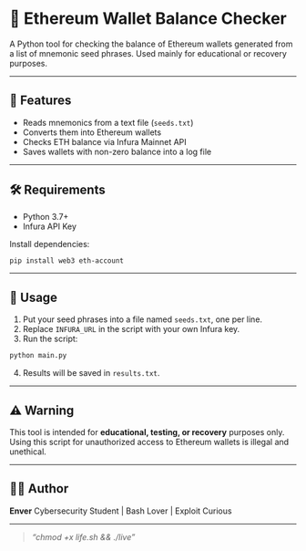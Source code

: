 # 🧺 Ethereum Wallet Balance Checker

A Python tool for checking the balance of Ethereum wallets generated from a list of mnemonic seed phrases.
Used mainly for educational or recovery purposes.

---

## 🚀 Features

* Reads mnemonics from a text file (`seeds.txt`)
* Converts them into Ethereum wallets
* Checks ETH balance via Infura Mainnet API
* Saves wallets with non-zero balance into a log file

---

## 🛠️ Requirements

* Python 3.7+
* Infura API Key

Install dependencies:

```bash
pip install web3 eth-account
```

---

## 📄 Usage

1. Put your seed phrases into a file named `seeds.txt`, one per line.
2. Replace `INFURA_URL` in the script with your own Infura key.
3. Run the script:

```bash
python main.py
```

4. Results will be saved in `results.txt`.

---

## ⚠️ Warning

This tool is intended for **educational, testing, or recovery** purposes only.
Using this script for unauthorized access to Ethereum wallets is illegal and unethical.

---

## 🧑‍💻 Author

**Enver**
Cybersecurity Student | Bash Lover | Exploit Curious

---

> *“chmod +x life.sh && ./live”*
